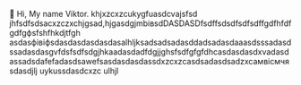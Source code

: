  👋 Hi, My name Viktor.
khjxzcxzcukygfuasdcvajsfsd
jhfsdfsdsacxzczxchjgsad,hjgasdgjmbівsdDASDASDfsdffsdsdfsdfsdffgdfhfdfgdfgфsfshfhkdjtfgh
asdasфівіфsdasdasdasdasdasalhljksadsadsadasddadsadasdaaasdsssadasdssadasdasgvfdsfsdfsdgjhkaadasdadfdgjjghsfsdfgfgfdhcasdasdasdxvadasdassadsdafefadasdsawefsasdasdasdassdxzcxzcasdsadasdsadzxcaмвісмчяsdasdjlj
uykussdasdcxzc
ulhjl
